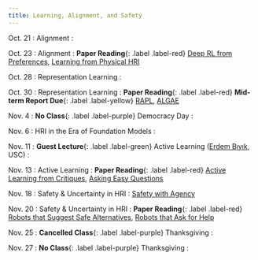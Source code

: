 ```yaml
---
title: Learning, Alignment, and Safety
---
```


Oct. 21
: Alignment 
  : 

Oct. 23
: Alignment
  : **Paper Reading**{: .label .label-red} 
  [Deep RL from Preferences](https://arxiv.org/abs/2001.04465), [Learning from Physical HRI](https://arxiv.org/abs/2301.00901)

Oct. 28
: Representation Learning
  : 
  <!-- [Learning from Physical HRI](https://proceedings.mlr.press/v78/bajcsy17a/bajcsy17a.pdf), [Correcting Robot Plans with Natural Language Feedback](https://arxiv.org/abs/2204.05186) -->

Oct. 30
: Representation Learning
  : **Paper Reading**{: .label .label-red} **Mid-term Report Due**{: .label .label-yellow} [RAPL](https://arxiv.org/abs/2310.07932), [ALGAE](https://arxiv.org/abs/2409.08212)
  
  <!-- [Human-in-the-loop Continual Learning](https://arxiv.org/abs/2211.08416), [Learning Human Objectives by Evaluating Hypothetical Behavior](https://arxiv.org/abs/1912.05652) -->


Nov. 4
: **No Class**{: .label .label-purple} Democracy Day
  : 


Nov. 6
: HRI in the Era of Foundation Models
  : 
  <!-- **Paper Reading**{: .label .label-red} [Max Alignment, Min Feedback](https://arxiv.org/abs/2412.04835), [FOREWARN](https://arxiv.org/abs/2502.01828) -->

Nov. 11
: **Guest Lecture**{: .label .label-green} Active Learning ([Erdem Bıyık](https://ebiyik.github.io/), USC)
  : 

Nov. 13
: Active Learning
  : **Paper Reading**{: .label .label-red} [Active Learning from Critiques](https://par.nsf.gov/servlets/purl/10064341), [Asking Easy Questions](https://arxiv.org/abs/1910.04365)

Nov. 18
: Safety & Uncertainty in HRI
  : [Safety with Agency](https://arxiv.org/abs/2504.11717)

Nov. 20
: Safety & Uncertainty in HRI
  : **Paper Reading**{: .label .label-red} [Robots that Suggest Safe Alternatives](https://arxiv.org/abs/2409.09883v2), [Robots that Ask for Help](https://arxiv.org/abs/2307.01928)

Nov. 25
: **Cancelled Class**{: .label .label-purple} Thanksgiving 
  : 

Nov. 27
: **No Class**{: .label .label-purple} Thanksgiving
  : 
